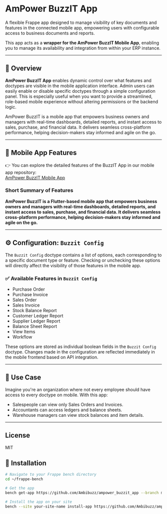 # AmPower BuzzIT App

A flexible Frappe app designed to manage visibility of key documents and features in the connected mobile app, empowering users with configurable access to business documents and reports.

This app acts as a **wrapper for the AmPower BuzzIT Mobile App**, enabling you to manage its availability and integration from within your ERP instance.

---
## 🚀 Overview

**AmPower BuzzIT App** enables dynamic control over what features and doctypes are visible in the mobile application interface. Admin users can easily enable or disable specific doctypes through a simple configuration panel.
This is especially useful when you want to provide a streamlined, role-based mobile experience without altering permissions or the backend logic.

AmPower BuzzIT is a mobile app that empowers business owners and managers with real-time dashboards, detailed reports, and instant access to sales, purchase, and financial data. It delivers seamless cross-platform performance, helping decision-makers stay informed and agile on the go.

---

## 🔗 Mobile App Features

👉 You can explore the detailed features of the BuzzIT App in our mobile app repository:  
[AmPower BuzzIT Mobile App](https://github.com/Ambibuzz/ampower_buzzit_mobile_app)

### Short Summary of Features

**AmPower BuzzIT is a Flutter-based mobile app that empowers business owners and managers with real-time dashboards, detailed reports, and instant access to sales, purchase, and financial data. It delivers seamless cross-platform performance, helping decision-makers stay informed and agile on the go.**

---
## ⚙️ Configuration: `Buzzit Config`

The `Buzzit Config` doctype contains a list of options, each corresponding to a specific document type or feature. Checking or unchecking these options will directly affect the visibility of those features in the mobile app.

### ✅ Available Features in `Buzzit Config`

- Purchase Order
- Purchase Invoice
- Sales Order
- Sales Invoice
- Stock Balance Report
- Customer Ledger Report
- Supplier Ledger Report
- Balance Sheet Report
- View Items
- Workflow

These options are stored as individual boolean fields in the `Buzzit Config` doctype. Changes made in the configuration are reflected immediately in the mobile frontend based on API integration.

---
## 📱 Use Case

Imagine you're an organization where not every employee should have access to every doctype on mobile. With this app:

- Salespeople can view only Sales Orders and Invoices.
- Accountants can access ledgers and balance sheets.
- Warehouse managers can view stock balances and item details.
---

## License

MIT

## 🔧 Installation

```bash
# Navigate to your Frappe bench directory
cd ~/frappe-bench

# Get the app
bench get-app https://github.com/Ambibuzz/ampower_buzzit_app --branch master

# Install the app on your site
bench --site your-site-name install-app https://github.com/Ambibuzz/ampower_buzzit_app
